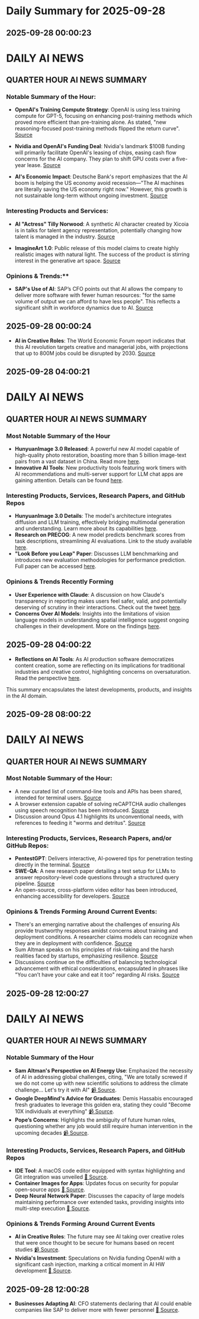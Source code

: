 # Daily Summary for 2025-09-28

## 2025-09-28 00:00:23

# DAILY AI NEWS

## QUARTER HOUR AI NEWS SUMMARY

### Notable Summary of the Hour:
- **OpenAI's Training Compute Strategy**: OpenAI is using less training compute for GPT-5, focusing on enhancing post-training methods which proved more efficient than pre-training alone. As stated, "new reasoning-focused post-training methods flipped the return curve". [Source](https://x.com/i/web/status/1972041804332249302)

- **Nvidia and OpenAI's Funding Deal**: Nvidia's landmark $100B funding will primarily facilitate OpenAI's leasing of chips, easing cash flow concerns for the AI company. They plan to shift GPU costs over a five-year lease. [Source](https://x.com/i/web/status/1972060187570917869)

- **AI's Economic Impact**: Deutsche Bank's report emphasizes that the AI boom is helping the US economy avoid recession—"The AI machines are literally saving the US economy right now." However, this growth is not sustainable long-term without ongoing investment. [Source](https://x.com/i/web/status/1972048973956591696)

### Interesting Products and Services:
- **AI "Actress" Tilly Norwood**: A synthetic AI character created by Xicoia is in talks for talent agency representation, potentially changing how talent is managed in the industry. [Source](https://x.com/i/web/status/1972068818521382929)

- **ImagineArt 1.0**: Public release of this model claims to create highly realistic images with natural light. The success of the product is stirring interest in the generative art space. [Source](https://x.com/i/web/status/1972037268136407178)

### Opinions & Trends:**
- **SAP's Use of AI**: SAP’s CFO points out that AI allows the company to deliver more software with fewer human resources: "for the same volume of output we can afford to have less people". This reflects a significant shift in workforce dynamics due to AI. [Source](https://x.com/i/web/status/1972053348242366666)

## 2025-09-28 00:00:24

- **AI in Creative Roles**: The World Economic Forum report indicates that this AI revolution targets creative and managerial jobs, with projections that up to 800M jobs could be disrupted by 2030. [Source](https://x.com/i/web/status/1972042517396050125)

## 2025-09-28 04:00:21

# DAILY AI NEWS

## QUARTER HOUR AI NEWS SUMMARY

### Most Notable Summary of the Hour
- **HunyuanImage 3.0 Released**: A powerful new AI model capable of high-quality photo restoration, boasting more than 5 billion image-text pairs from a vast dataset in China. Read more [here](https://x.com/i/web/status/1972143304273023055).
- **Innovative AI Tools**: New productivity tools featuring work timers with AI recommendations and multi-server support for LLM chat apps are gaining attention. Details can be found [here](https://x.com/i/web/status/1972137982053232733).

### Interesting Products, Services, Research Papers, and GitHub Repos
- **HunyuanImage 3.0 Details**: The model's architecture integrates diffusion and LLM training, effectively bridging multimodal generation and understanding. Learn more about its capabilities [here](https://x.com/i/web/status/1972143304273023055).
- **Research on PRECOG**: A new model predicts benchmark scores from task descriptions, streamlining AI evaluations. Link to the study available [here](https://x.com/i/web/status/1972141718238634179).
- **"Look Before you Leap" Paper**: Discusses LLM benchmarking and introduces new evaluation methodologies for performance prediction. Full paper can be accessed [here](https://x.com/i/web/status/1972126114471383537).

### Opinions & Trends Recently Forming
- **User Experience with Claude**: A discussion on how Claude's transparency in reporting makes users feel safer, valid, and potentially deserving of scrutiny in their interactions. Check out the tweet [here](https://x.com/i/web/status/1972143739813745150).
- **Concerns Over AI Models**: Insights into the limitations of vision language models in understanding spatial intelligence suggest ongoing challenges in their development. More on the findings [here](https://x.com/i/web/status/1972111516775100599).

## 2025-09-28 04:00:22

- **Reflections on AI Tools**: As AI production software democratizes content creation, some are reflecting on its implications for traditional industries and creative control, highlighting concerns on oversaturation. Read the perspective [here](https://x.com/i/web/status/1972140800600690788). 

This summary encapsulates the latest developments, products, and insights in the AI domain.

## 2025-09-28 08:00:22

# DAILY AI NEWS

## QUARTER HOUR AI NEWS SUMMARY

### Most Notable Summary of the Hour:
- A new curated list of command-line tools and APIs has been shared, intended for terminal users. [Source](https://x.com/i/web/status/1972206606638076077)
- A browser extension capable of solving reCAPTCHA audio challenges using speech recognition has been introduced. [Source](https://x.com/i/web/status/1972198988225925444)
- Discussion around Opus 4.1 highlights its unconventional needs, with references to feeding it "worms and detritus". [Source](https://x.com/i/web/status/1972203809163432444)

### Interesting Products, Services, Research Papers, and/or GitHub Repos:
- **PentestGPT**: Delivers interactive, AI-powered tips for penetration testing directly in the terminal. [Source](https://x.com/i/web/status/1972153243099672886)
- **SWE-QA**: A new research paper detailing a test setup for LLMs to answer repository-level code questions through a structured query pipeline. [Source](https://x.com/i/web/status/1972157066749067668)
- An open-source, cross-platform video editor has been introduced, enhancing accessibility for developers. [Source](https://x.com/i/web/status/1972168515898528180)

### Opinions & Trends Forming Around Current Events:
- There's an emerging narrative about the challenges of ensuring AIs provide trustworthy responses amidst concerns about training and deployment conditions. A researcher claims models can recognize when they are in deployment with confidence. [Source](https://x.com/i/web/status/1972192459724566695)
- Sum Altman speaks on his principles of risk-taking and the harsh realities faced by startups, emphasizing resilience. [Source](https://x.com/i/web/status/1972183657504034862)
- Discussions continue on the difficulties of balancing technological advancement with ethical considerations, encapsulated in phrases like "You can’t have your cake and eat it too" regarding AI risks. [Source](https://x.com/i/web/status/1972155424125473071)

## 2025-09-28 12:00:27

# DAILY AI NEWS

## QUARTER HOUR AI NEWS SUMMARY

### Notable Summary of the Hour
- **Sam Altman's Perspective on AI Energy Use**: Emphasized the necessity of AI in addressing global challenges, citing, "We are totally screwed if we do not come up with new scientific solutions to address the climate challenge... Let's try it with AI" [📹 Source](https://x.com/i/web/status/1972259040282443940).
- **Google DeepMind's Advice for Graduates**: Demis Hassabis encouraged fresh graduates to leverage this golden era, stating they could "Become 10X individuals at everything" [📹 Source](https://x.com/i/web/status/1972255691382645177).
- **Pope’s Concerns**: Highlights the ambiguity of future human roles, questioning whether any job would still require human intervention in the upcoming decades [📹 Source](https://x.com/i/web/status/1972254710049743045).

### Interesting Products, Services, Research Papers, and GitHub Repos
- **IDE Tool**: A macOS code editor equipped with syntax highlighting and Git integration was unveiled [📎 Source](https://x.com/i/web/status/1972267682083828150).
- **Container Images for Apps**: Updates focus on security for popular open-source apps [📎 Source](https://x.com/i/web/status/1972252311494816208).
- **Deep Neural Network Paper**: Discusses the capacity of large models maintaining performance over extended tasks, providing insights into multi-step execution [📖 Source](https://x.com/i/web/status/1972218545213002219).

### Opinions & Trends Forming Around Current Events
- **AI in Creative Roles**: The future may see AI taking over creative roles that were once thought to be secure for humans based on recent studies [📹 Source](https://x.com/i/web/status/1972254710049743045).
- **Nvidia's Investment**: Speculations on Nvidia funding OpenAI with a significant cash injection, marking a critical moment in AI HW development [📎 Source](https://x.com/i/web/status/1972244663139790909).

## 2025-09-28 12:00:28

- **Businesses Adapting AI**: CFO statements declaring that AI could enable companies like SAP to deliver more with fewer personnel [📎 Source](https://x.com/i/web/status/1972244618063544691).

